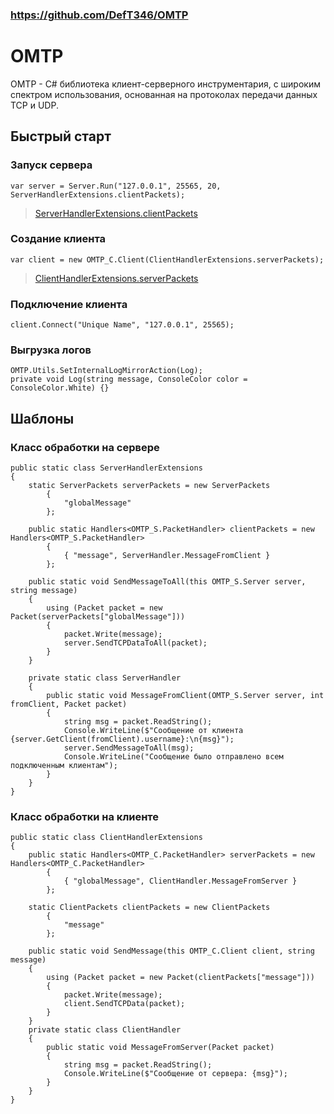 ### https://github.com/DefT346/OMTP
# OMTP

OMTP - C# библиотека клиент-серверного инструментария, с широким спектром использования, основанная на протоколах передачи данных TCP и UDP. 

## Быстрый старт

### Запуск сервера
<pre><code class='language-cs'>var server = Server.Run("127.0.0.1", 25565, 20, ServerHandlerExtensions.clientPackets);
</code></pre>
>[ServerHandlerExtensions.clientPackets](#класс-обработки-на-сервере)
### Создание клиента
<pre><code class='language-cs'>var client = new OMTP_C.Client(ClientHandlerExtensions.serverPackets);
</code></pre>
>[ClientHandlerExtensions.serverPackets](#класс-обработки-на-клиенте)

### Подключение клиента
<pre><code class='language-cs'>client.Connect("Unique Name", "127.0.0.1", 25565);
</code></pre>

### Выгрузка логов
<pre><code class='language-cs'>OMTP.Utils.SetInternalLogMirrorAction(Log);
private void Log(string message, ConsoleColor color = ConsoleColor.White) {}
</code></pre>

## Шаблоны

### Класс обработки на сервере
<pre><code class='language-cs'>public static class ServerHandlerExtensions
{
    static ServerPackets serverPackets = new ServerPackets
        {
            "globalMessage"
        };

    public static Handlers&lt;OMTP_S.PacketHandler&gt; clientPackets = new Handlers&lt;OMTP_S.PacketHandler&gt;
        {
            { "message", ServerHandler.MessageFromClient }
        };

    public static void SendMessageToAll(this OMTP_S.Server server, string message)
    {
        using (Packet packet = new Packet(serverPackets["globalMessage"]))
        {
            packet.Write(message);
            server.SendTCPDataToAll(packet);
        }
    }

    private static class ServerHandler
    {
        public static void MessageFromClient(OMTP_S.Server server, int fromClient, Packet packet)
        {
            string msg = packet.ReadString();
            Console.WriteLine($"Сообщение от клиента {server.GetClient(fromClient).username}:\n{msg}");
            server.SendMessageToAll(msg);
            Console.WriteLine("Сообщение было отправлено всем подключенным клиентам");
        }
    }
}</code></pre>

### Класс обработки на клиенте
<pre><code class='language-cs'>public static class ClientHandlerExtensions
{
    public static Handlers&lt;OMTP_C.PacketHandler&gt; serverPackets = new Handlers&lt;OMTP_C.PacketHandler&gt;
        {
            { "globalMessage", ClientHandler.MessageFromServer }
        };

    static ClientPackets clientPackets = new ClientPackets
        {
            "message"
        };

    public static void SendMessage(this OMTP_C.Client client, string message)
    {
        using (Packet packet = new Packet(clientPackets["message"]))
        {
            packet.Write(message);
            client.SendTCPData(packet);
        }
    }
    private static class ClientHandler
    {
        public static void MessageFromServer(Packet packet)
        {
            string msg = packet.ReadString();
            Console.WriteLine($"Сообщение от сервера: {msg}");
        }
    }
}</code></pre>
